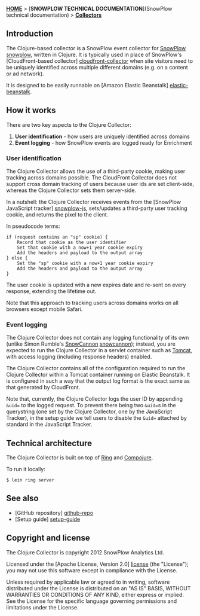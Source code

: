 [**HOME**](Home) > [**SNOWPLOW TECHNICAL DOCUMENTATION**](SnowPlow technical documentation) > [**Collectors**](collectors)

## Introduction

The Clojure-based collector is a SnowPlow event collector for [SnowPlow] [snowplow], written in Clojure. It is typically used in place of SnowPlow's [CloudFront-based collector] [cloudfront-collector] when site visitors need to be uniquely identified across multiple different domains (e.g. on a content or ad network).

It is designed to be easily runnable on [Amazon Elastic Beanstalk] [elastic-beanstalk].

## How it works

There are two key aspects to the Clojure Collector:

1. **User identification** - how users are uniquely identified across domains
2. **Event logging** - how SnowPlow events are logged ready for Enrichment 

### User identification

The Clojure Collector allows the use of a third-party cookie, making user tracking across domains possible. The CloudFront Collector does not support cross domain tracking of users because user ids are set client-side, whereas the Clojure Collector sets them server-side.

In a nutshell: the Clojure Collector receives events from the [SnowPlow JavaScript tracker] [snowplow-js], sets/updates a third-party user tracking cookie, and returns the pixel to the client.

In pseudocode terms:

	if (request contains an "sp" cookie) {
	    Record that cookie as the user identifier
	    Set that cookie with a now+1 year cookie expiry
	    Add the headers and payload to the output array
	} else {
	    Set the "sp" cookie with a now+1 year cookie expiry
	    Add the headers and payload to the output array
	}

The user cookie is updated with a new expires date and re-sent on every response, extending the lifetime out.

Note that this approach to tracking users across domains works on all browsers except mobile Safari.

### Event logging

The Clojure Collector does not contain any logging functionality of its own (unlike Simon Rumble's [SnowCannon] [snowcannon]); instead, you are expected to run the Clojure Collector in a servlet container such as [Tomcat][tomcat], with access logging (including response headers) enabled.

The Clojure Collector contains all of the configuration required to run the Clojure Collector within a Tomcat container running on Elastic Beanstalk. It is configured in such a way that the output log format is the exact same as that generated by CloudFront.

Note that, currently, the Clojure Collector logs the user ID by appending `&uid=` to the logged request. To prevent there being two `&uid=`s in the querystring (one set by the Clojure Collector, one by the JavaScript Tracker), in the setup guide we tell users to disable the `&uid=` attached by standard in the JavaScript Tracker.

## Technical architecture

The Clojure Collector is built on top of [Ring][ring] and [Compojure][compojure].

To run it locally:

    $ lein ring server

## See also

* [GitHub repository] [github-repo]
* [Setup guide] [setup-guide]

## Copyright and license

The Clojure Collector is copyright 2012 SnowPlow Analytics Ltd.

Licensed under the [Apache License, Version 2.0] [license] (the "License");
you may not use this software except in compliance with the License.

Unless required by applicable law or agreed to in writing, software
distributed under the License is distributed on an "AS IS" BASIS,
WITHOUT WARRANTIES OR CONDITIONS OF ANY KIND, either express or implied.
See the License for the specific language governing permissions and
limitations under the License.

[snowplow]: http://snowplowanalytics.com
[cloudfront-collector]: https://github.com/snowplow/snowplow/tree/master/2-collectors/cloudfront-collector
[snowcannon]: https://github.com/shermozle/SnowCannon
[snowplow-js]: https://github.com/snowplow/snowplow/tree/master/1-trackers/javascript

[elastic-beanstalk]: http://aws.amazon.com/elasticbeanstalk/
[tomcat]: http://tomcat.apache.org/

[github-repo]: https://github.com/snowplow/snowplow/tree/master/2-collectors/clojure-collector
[setup-guide]: https://github.com/snowplow/snowplow/wiki/Setting-up-the-Clojure-collector

[ring]: https://github.com/ring-clojure/ring
[compojure]: https://github.com/weavejester/compojure

[license]: http://www.apache.org/licenses/LICENSE-2.0